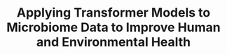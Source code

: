 ---
name: Rob Knight
email: rknight@ucsd.edu
photo: assets/images/knight.png
website: http://knightlab.ucsd.edu
domain: A03
title: Applying Transformer Models to Microbiome Data to Improve Human and Environmental Health
bio: "I grew up in New Zealand, and was always interested in biology and computers from a young age. I did a BSc in Biochemistry at the University of Otago in New Zealand, a PhD in Ecology and Evolutionary Biology at Princeton, and postdoctoral work at the University of Colorado. At UCSD, I am a Professor in 4 departments - HDSI, CSE, Bioeng, and Pediatrics, and I direct the Center for Microbiome Innovation. My highly interdisciplinary lab pioneers techniques for microbiome specimen analysis and data analysis, including in the Human Microbiome Project, the Earth Microbiome Project, and the American Gut Project/Microsetta."
description: "Did you know that more than half the cells in your body are bacteria, and at least 99% of the genes in your body are not from the human genome? We are discovering how the microbiome, all the microbes that inhabit us, are linked to different health conditions, ranging from inflammatory bowel disease to Alzheimer's disease and depression. We have been exploring different applications of transformer models to improve classification and regression of microbiome data with respect to patient or environmental variables, to identify novel antimicrobial agents (last year's project), to relate the microbiome to other data layers such as the metabolome or to brain imaging, and to incorporate the biomedical literature into systems that can make microbiome data accessible to physicians, patients, and citizen-scientists. We will explore the current space around the microbiome, pick a recent paper or preprint to replicate results from, and then explore a new iteration of the method or apply the method to a new dataset. Our microbiome analysis platform Qiita contains data from over half a million samples, so there are many potential questions to explore that could have a high impact."
summer: "Most recent projects have used PyTorch so familiarity with that is a good idea. My TED talk, although it pre-dates our use of AI, gives a sense of what we do and what the key questions are. https://www.ted.com/talks/rob_knight_how_our_microbes_make_us_who_we_are?language=en"
oldstudent: https://jareddishman.github.io/dsc-capstone-q2/
prerequisites: None
time: Wednesday 3-4PM, In-Person
style: Class will be assisted by graduate students and/or research staff in my lab who are experts in the domain and/or deep learning techniques to be applied. The first few weeks will be spent assessing what techniques this year's students are most excited about learning or applying, and refining a specific application area (e.g. a particular algorithm or disease or both). More independence typically leads to a more interesting project, but given the state of the field the ability to replicate results from a cutting edge paper and apply it to a new dataset that we have access to is perfectly acceptable. Prior knowledge of the microbiome, or even biology, is not expected - the goal is to learn something new!
seats: 8
tag: Bio
---